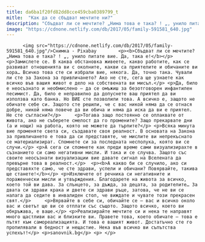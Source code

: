 ```yaml
---
title: da6ba1f20fd82dd8cce459cba0389799_t
mitle:  "Как да се сбъдват мечтите ни?"
description: "Сбъдват ли се мечтите? „Нима това е така? ! „, унило питате вие. Да, така е! Замислете се. В каква обстановка живеете, какво работите, как се развиват отношенията ви с околните, какви са приятелите и обичаните ви хора… Всичко това сте си избрали вие, някога. Да, точно така. Чували ли сте за Закона за привличането? …"
image: "https://cdnone.netlify.com/db/2017/05/family-591581_640.jpg"
---
```


          <img src="https://cdnone.netlify.com/db/2017/05/family-591581_640.jpg"/>Снимка - Pixabay        <p><b>Сбъдват ли се мечтите? „Нима това е така? ! „, унило питате вие. Да, така е!</b></p> <p>Замислете се. В каква обстановка живеете, какво работите, как се развиват отношенията ви с околните, какви са приятелите и обичаните ви хора… Всичко това сте си избрали вие, някога. Да, точно така. Чували ли сте за Закона за привличането? Ако не сте, сега ще узнаете как всичко във вашия живот е дело на собствената ви мисъл.</p> <p>Да, било е неосъзнато и необмислено – да се омъжиш за безотговорен инфантилен песимист. Да, било е неправилно да допуснете ваш приятел да ви използва като банка. Но ВИЕ сте позволили това. А всичко е, защото не обичате себе си. Защото сте решили, че с вас никой няма да се отнася добре, никой няма повече да ви обича и няма да иска да ви е приятел. Не сте съгласни?</p>     <p>Тогава защо постоянно се оплаквате от живота, ако не съберете смелост да го промените? Защо прекарвате дни (а и нощи) на работа, която не можете да търпите?</p> <p>Всяка минута вие променяте света си, създавате своя реалност. В основата на Закона за привличането е това да си представяте, че мислите ви непрекъснато се материализират. Спомнете си за последната несполука, която ви се случи.</p> <p>А сега си спомнете как преди време сами визуализирахте в съзнанието си само негативни мисли. И така и се случва. Защото със своите неосъзнати визуализации вие давате сигнал на Вселената да превърне това в реалност.</p>  <p><b>А какво би се случило, ако си представяхте само, че сте здрави, успели и обичани? Повярвайте, такива ще станете!</b></p> <p>Изключете от речника си негативните и пораженчески мисли и утвърждения. Благодарете на живота за всичко, което той ви дава. За слънцето, за дъжда, за децата, за родителите… За двата си здрави крака и двете си здрави ръце, затова, че не ви се налага да седите в инвалиден стол, че виждате и чувате този прекрасен свят.</p>     <p>Вярвайте в себе си, обичайте се – вас и всичко около вас и светът ще ви се отплати със същото. Защото всичко, което ви обкръжава, е ваше.</p> <p>Реализирайте мечтите си и нека те направят много щастливи вас и близките ви. Правете това, което обичате – това е пътят към самореализацията. И това е вашият живот. Достатъчно сте го пропилявали в бедност и нещастие. Нека във всичко ви съпътства успехът!</p> <p>sanovnik.bg</p> <p> </p>        